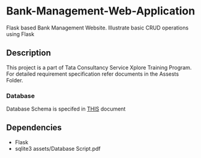 # Bank-Management-Web-Application
Flask based Bank Management Website. Illustrate basic CRUD operations using Flask

## Description
This project is a part of Tata Consultancy Service Xplore Training Program.
For detailed requirement specification refer documents in the Assests Folder.<br/>
### Database 
Database Schema is specifed in [THIS](assets/Database-Script.pdf) document

## Dependencies
* Flask
* sqlite3
assets/Database Script.pdf
